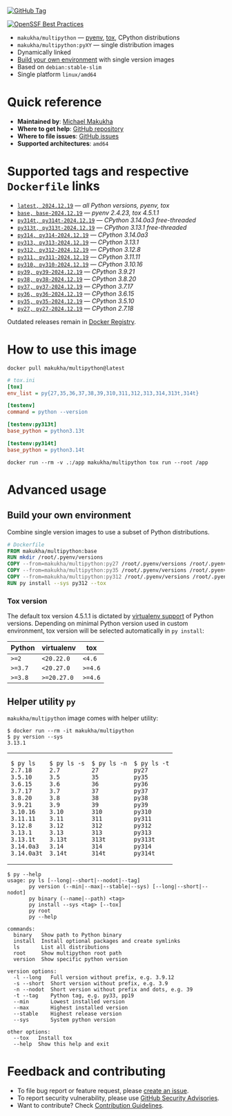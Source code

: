 [![GitHub Tag](https://img.shields.io/github/v/tag/makukha/multipython?label=GitHub%20Tag)](https://github.com/makukha/multipython)

[![OpenSSF Best Practices](https://www.bestpractices.dev/projects/9755/badge)](https://www.bestpractices.dev/projects/9755)


* `makukha/multipython` — [pyenv](https://github.com/pyenv/pyenv), [tox](https://tox.wiki), CPython distributions
* `makukha/multipython:pyXY` — single distribution images
* Dynamically linked
* [Build your own environment](#build-your-own-environment) with single version images
* Based on `debian:stable-slim`
* Single platform `linux/amd64`


# Quick reference

* **Maintained by**: [Michael Makukha](https://github.com/makukha)
* **Where to get help**: [GitHub repository](https://github.com/makukha/multipython)
* **Where to file issues**: [GitHub issues](https://github.com/makukha/multipython/issues)
* **Supported architectures**: `amd64`


# Supported tags and respective `Dockerfile` links

* [`latest, 2024.12.19`](https://github.com/makukha/multipython/blob/v2024.12.19/Dockerfile) — *all Python versions, pyenv, tox*
* [`base, base-2024.12.19`](https://github.com/makukha/multipython/blob/v2024.12.19/Dockerfile) — *pyenv 2.4.23, tox 4.5.1.1*
* [`py314t, py314t-2024.12.19`](https://github.com/makukha/multipython/blob/v2024.12.19/Dockerfile) — *CPython 3.14.0a3 free-threaded*
* [`py313t, py313t-2024.12.19`](https://github.com/makukha/multipython/blob/v2024.12.19/Dockerfile) — *CPython 3.13.1 free-threaded*
* [`py314, py314-2024.12.19`](https://github.com/makukha/multipython/blob/v2024.12.19/Dockerfile) — *CPython 3.14.0a3*
* [`py313, py313-2024.12.19`](https://github.com/makukha/multipython/blob/v2024.12.19/Dockerfile) — *CPython 3.13.1*
* [`py312, py312-2024.12.19`](https://github.com/makukha/multipython/blob/v2024.12.19/Dockerfile) — *CPython 3.12.8*
* [`py311, py311-2024.12.19`](https://github.com/makukha/multipython/blob/v2024.12.19/Dockerfile) — *CPython 3.11.11*
* [`py310, py310-2024.12.19`](https://github.com/makukha/multipython/blob/v2024.12.19/Dockerfile) — *CPython 3.10.16*
* [`py39, py39-2024.12.19`](https://github.com/makukha/multipython/blob/v2024.12.19/Dockerfile) — *CPython 3.9.21*
* [`py38, py38-2024.12.19`](https://github.com/makukha/multipython/blob/v2024.12.19/Dockerfile) — *CPython 3.8.20*
* [`py37, py37-2024.12.19`](https://github.com/makukha/multipython/blob/v2024.12.19/Dockerfile) — *CPython 3.7.17*
* [`py36, py36-2024.12.19`](https://github.com/makukha/multipython/blob/v2024.12.19/Dockerfile) — *CPython 3.6.15*
* [`py35, py35-2024.12.19`](https://github.com/makukha/multipython/blob/v2024.12.19/Dockerfile) — *CPython 3.5.10*
* [`py27, py27-2024.12.19`](https://github.co-m/makukha/multipython/blob/v2024.12.19/Dockerfile) — *CPython 2.7.18*

Outdated releases remain in [Docker Registry](https://hub.docker.com/r/makukha/multipython/tags).


# How to use this image

```shell
docker pull makukha/multipython@latest
```

```ini
# tox.ini
[tox]
env_list = py{27,35,36,37,38,39,310,311,312,313,314,313t,314t}

[testenv]
command = python --version

[testenv:py313t]
base_python = python3.13t

[testenv:py314t]
base_python = python3.14t
```

```shell
docker run --rm -v .:/app makukha/multipython tox run --root /app
```


# Advanced usage

## Build your own environment

Combine single version images to use a subset of Python distributions.

```Dockerfile
# Dockerfile
FROM makukha/multipython:base
RUN mkdir /root/.pyenv/versions
COPY --from=makukha/multipython:py27 /root/.pyenv/versions /root/.pyenv/versions/
COPY --from=makukha/multipython:py35 /root/.pyenv/versions /root/.pyenv/versions/
COPY --from=makukha/multipython:py312 /root/.pyenv/versions /root/.pyenv/versions/
RUN py install --sys py312 --tox
```
### Tox version

The default tox version 4.5.1.1 is dictated by [virtualenv support](https://virtualenv.pypa.io/en/latest/changelog.html) of Python versions. Depending on minimal Python version used in custom environment, tox version will be selected automatically in `py install`:

| Python  | virtualenv  | tox     |
|---------|-------------|---------|
| `>=2 `  | `<20.22.0`  | `<4.6`  |
| `>=3.7` | `<20.27.0`  | `>=4.6` |
| `>=3.8` | `>=20.27.0` | `>=4.6` |


## Helper utility `py`

`makukha/multipython` image comes with helper utility:

```shell
$ docker run --rm -it makukha/multipython
$ py version --sys
3.13.1
```

<table>
<tr>
<td>

```shell
$ py ls
2.7.18
3.5.10
3.6.15
3.7.17
3.8.20
3.9.21
3.10.16
3.11.11
3.12.8
3.13.1
3.13.1t
3.14.0a3
3.14.0a3t
```
</td>
<td>

```shell
$ py ls -s
2.7
3.5
3.6
3.7
3.8
3.9
3.10
3.11
3.12
3.13
3.13t
3.14
3.14t
```
</td>
<td>

```shell
$ py ls -n
27
35
36
37
38
39
310
311
312
313
313t
314
314t
```
</td>
<td>

```shell
$ py ls -t
py27
py35
py36
py37
py38
py39
py310
py311
py312
py313
py313t
py314
py314t
```
</td>
</tr>
</table>

```shell
$ py --help
usage: py ls [--long|--short|--nodot|--tag]
       py version (--min|--max|--stable|--sys) [--long|--short|--nodot]
       py binary (--name|--path) <tag>
       py install --sys <tag> [--tox]
       py root
       py --help

commands:
  binary   Show path to Python binary
  install  Install optional packages and create symlinks
  ls       List all distributions
  root     Show multipython root path
  version  Show specific python version

version options:
  -l --long   Full version without prefix, e.g. 3.9.12
  -s --short  Short version without prefix, e.g. 3.9
  -n --nodot  Short version without prefix and dots, e.g. 39
  -t --tag    Python tag, e.g. py33, pp19
  --min       Lowest installed version
  --max       Highest installed version
  --stable    Highest release version
  --sys       System python version

other options:
  --tox   Install tox
  --help  Show this help and exit
```


# Feedback and contributing

* To file bug report or feature request, please [create an issue](https://github.com/makukha/multipython/issues).
* To report security vulnerability, please use [GitHub Security Advisories](https://github.com/makukha/multipython/security/advisories).
* Want to contribute? Check [Contribution Guidelines](https://github.com/makukha/multipython/blob/main/.github/CONTRIBUTING.md).
